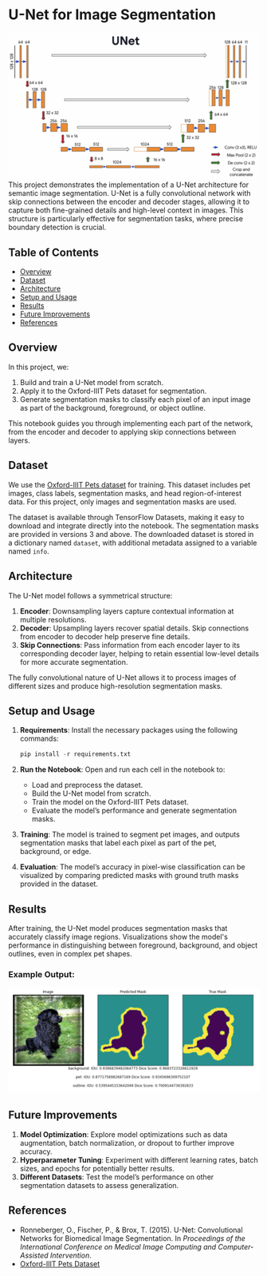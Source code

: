 # U-Net for Image Segmentation
![Architecture](imgs/unet_architecture.png)
This project demonstrates the implementation of a U-Net architecture for semantic image segmentation. U-Net is a fully convolutional network with skip connections between the encoder and decoder stages, allowing it to capture both fine-grained details and high-level context in images. This structure is particularly effective for segmentation tasks, where precise boundary detection is crucial.

## Table of Contents
- [Overview](#overview)
- [Dataset](#dataset)
- [Architecture](#architecture)
- [Setup and Usage](#setup-and-usage)
- [Results](#results)
- [Future Improvements](#future-improvements)
- [References](#references)

## Overview

In this project, we:
1. Build and train a U-Net model from scratch.
2. Apply it to the Oxford-IIIT Pets dataset for segmentation.
3. Generate segmentation masks to classify each pixel of an input image as part of the background, foreground, or object outline.

This notebook guides you through implementing each part of the network, from the encoder and decoder to applying skip connections between layers.

## Dataset

We use the [Oxford-IIIT Pets dataset](https://www.robots.ox.ac.uk/~vgg/data/pets/) for training. This dataset includes pet images, class labels, segmentation masks, and head region-of-interest data. For this project, only images and segmentation masks are used.

The dataset is available through TensorFlow Datasets, making it easy to download and integrate directly into the notebook. The segmentation masks are provided in versions 3 and above. The downloaded dataset is stored in a dictionary named `dataset`, with additional metadata assigned to a variable named `info`.

## Architecture

The U-Net model follows a symmetrical structure:
1. **Encoder**: Downsampling layers capture contextual information at multiple resolutions.
2. **Decoder**: Upsampling layers recover spatial details. Skip connections from encoder to decoder help preserve fine details.
3. **Skip Connections**: Pass information from each encoder layer to its corresponding decoder layer, helping to retain essential low-level details for more accurate segmentation.

The fully convolutional nature of U-Net allows it to process images of different sizes and produce high-resolution segmentation masks.

## Setup and Usage

1. **Requirements**: Install the necessary packages using the following commands:
   ```python
   pip install -r requirements.txt
   ```
2. **Run the Notebook**: Open and run each cell in the notebook to:
   - Load and preprocess the dataset.
   - Build the U-Net model from scratch.
   - Train the model on the Oxford-IIIT Pets dataset.
   - Evaluate the model’s performance and generate segmentation masks.

3. **Training**: The model is trained to segment pet images, and outputs segmentation masks that label each pixel as part of the pet, background, or edge.

4. **Evaluation**: The model’s accuracy in pixel-wise classification can be visualized by comparing predicted masks with ground truth masks provided in the dataset.

## Results

After training, the U-Net model produces segmentation masks that accurately classify image regions. Visualizations show the model's performance in distinguishing between foreground, background, and object outlines, even in complex pet shapes.

### Example Output:
![Sample_output](imgs/unet_result.png)

## Future Improvements

1. **Model Optimization**: Explore model optimizations such as data augmentation, batch normalization, or dropout to further improve accuracy.
2. **Hyperparameter Tuning**: Experiment with different learning rates, batch sizes, and epochs for potentially better results.
3. **Different Datasets**: Test the model’s performance on other segmentation datasets to assess generalization.

## References

- Ronneberger, O., Fischer, P., & Brox, T. (2015). U-Net: Convolutional Networks for Biomedical Image Segmentation. In *Proceedings of the International Conference on Medical Image Computing and Computer-Assisted Intervention*.
- [Oxford-IIIT Pets Dataset](https://www.robots.ox.ac.uk/~vgg/data/pets/)
